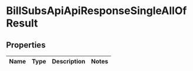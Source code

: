 

# BillSubsApiApiResponseSingleAllOfResult


## Properties

| Name | Type | Description | Notes |
|------------ | ------------- | ------------- | -------------|



